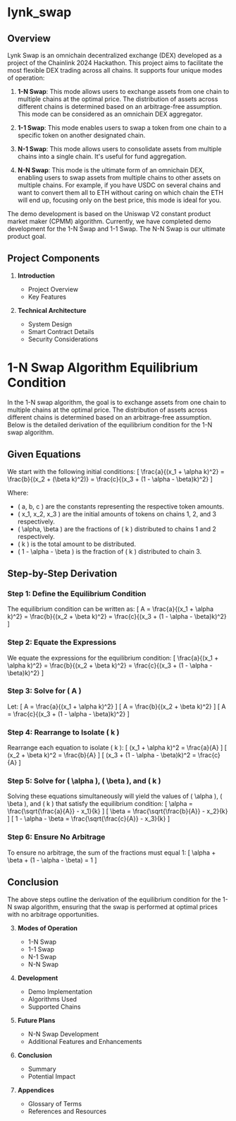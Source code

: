 # lynk_swap

## Overview

Lynk Swap is an omnichain decentralized exchange (DEX) developed as a project of the Chainlink 2024 Hackathon. This project aims to facilitate the most flexible DEX trading across all chains. It supports four unique modes of operation:

1. **1-N Swap**: This mode allows users to exchange assets from one chain to multiple chains at the optimal price. The distribution of assets across different chains is determined based on an arbitrage-free assumption. This mode can be considered as an omnichain DEX aggregator.

2. **1-1 Swap**: This mode enables users to swap a token from one chain to a specific token on another designated chain.

3. **N-1 Swap**: This mode allows users to consolidate assets from multiple chains into a single chain. It's useful for fund aggregation.

4. **N-N Swap**: This mode is the ultimate form of an omnichain DEX, enabling users to swap assets from multiple chains to other assets on multiple chains. For example, if you have USDC on several chains and want to convert them all to ETH without caring on which chain the ETH will end up, focusing only on the best price, this mode is ideal for you.

The demo development is based on the Uniswap V2 constant product market maker (CPMM) algorithm. Currently, we have completed demo development for the 1-N Swap and 1-1 Swap. The N-N Swap is our ultimate product goal.

## Project Components

1. **Introduction**
    - Project Overview
    - Key Features

2. **Technical Architecture**
    - System Design
    - Smart Contract Details
    - Security Considerations
# 1-N Swap Algorithm Equilibrium Condition

In the 1-N swap algorithm, the goal is to exchange assets from one chain to multiple chains at the optimal price. The distribution of assets across different chains is determined based on an arbitrage-free assumption. Below is the detailed derivation of the equilibrium condition for the 1-N swap algorithm.

## Given Equations

We start with the following initial conditions:
\[ \frac{a}{(x_1 + \alpha k)^2} = \frac{b}{(x_2 + (\beta k)^2)} = \frac{c}{(x_3 + (1 - \alpha - \beta)k)^2} \]

Where:
- \( a, b, c \) are the constants representing the respective token amounts.
- \( x_1, x_2, x_3 \) are the initial amounts of tokens on chains 1, 2, and 3 respectively.
- \( \alpha, \beta \) are the fractions of \( k \) distributed to chains 1 and 2 respectively.
- \( k \) is the total amount to be distributed.
- \( 1 - \alpha - \beta \) is the fraction of \( k \) distributed to chain 3.

## Step-by-Step Derivation

### Step 1: Define the Equilibrium Condition

The equilibrium condition can be written as:
\[ A = \frac{a}{(x_1 + \alpha k)^2} = \frac{b}{(x_2 + \beta k)^2} = \frac{c}{(x_3 + (1 - \alpha - \beta)k)^2} \]

### Step 2: Equate the Expressions

We equate the expressions for the equilibrium condition:
\[ \frac{a}{(x_1 + \alpha k)^2} = \frac{b}{(x_2 + \beta k)^2} = \frac{c}{(x_3 + (1 - \alpha - \beta)k)^2} \]

### Step 3: Solve for \( A \)

Let:
\[ A = \frac{a}{(x_1 + \alpha k)^2} \]
\[ A = \frac{b}{(x_2 + \beta k)^2} \]
\[ A = \frac{c}{(x_3 + (1 - \alpha - \beta)k)^2} \]

### Step 4: Rearrange to Isolate \( k \)

Rearrange each equation to isolate \( k \):
\[ (x_1 + \alpha k)^2 = \frac{a}{A} \]
\[ (x_2 + \beta k)^2 = \frac{b}{A} \]
\[ (x_3 + (1 - \alpha - \beta)k)^2 = \frac{c}{A} \]

### Step 5: Solve for \( \alpha \), \( \beta \), and \( k \)

Solving these equations simultaneously will yield the values of \( \alpha \), \( \beta \), and \( k \) that satisfy the equilibrium condition:
\[ \alpha = \frac{\sqrt{\frac{a}{A}} - x_1}{k} \]
\[ \beta = \frac{\sqrt{\frac{b}{A}} - x_2}{k} \]
\[ 1 - \alpha - \beta = \frac{\sqrt{\frac{c}{A}} - x_3}{k} \]

### Step 6: Ensure No Arbitrage

To ensure no arbitrage, the sum of the fractions must equal 1:
\[ \alpha + \beta + (1 - \alpha - \beta) = 1 \]

## Conclusion

The above steps outline the derivation of the equilibrium condition for the 1-N swap algorithm, ensuring that the swap is performed at optimal prices with no arbitrage opportunities.



3. **Modes of Operation**
    - 1-N Swap
    - 1-1 Swap
    - N-1 Swap
    - N-N Swap

4. **Development**
    - Demo Implementation
    - Algorithms Used
    - Supported Chains

5. **Future Plans**
    - N-N Swap Development
    - Additional Features and Enhancements

6. **Conclusion**
    - Summary
    - Potential Impact

7. **Appendices**
    - Glossary of Terms
    - References and Resources

